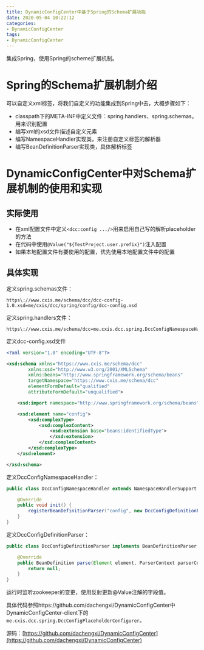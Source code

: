 ```yaml
---
title: DynamicConfigCenter中基于Spring的Schema扩展功能
date: 2020-05-04 10:22:12
categories: 
- DynamicConfigCenter
tags:
- DynamicConfigCenter
---
```


集成Spring，使用Spring的scheme扩展机制。

<!--more-->

# Spring的Schema扩展机制介绍

可以自定义xml标签，将我们自定义的功能集成到Spring中去，大概步骤如下：

- classpath下的META-INF中定义文件：spring.handlers、spring.schemas，用来识别配置
- 编写xml的xsd文件描述自定义元素
- 编写NamespaceHandler实现类，来注册自定义标签的解析器
- 编写BeanDefinitionParser实现类，具体解析标签

# DynamicConfigCenter中对Schema扩展机制的使用和实现

## 实际使用

- 在xml配置文件中定义`<dcc:config .../>`用来启用自己写的解析placeholder的方法
- 在代码中使用`@Value("${TestProject.user.prefix}")`注入配置
- 如果本地配置文件有要使用的配置，优先使用本地配置文件中的配置

## 具体实现

定义spring.schemas文件：

```properties
https\://www.cxis.me/schema/dcc/dcc-config-1.0.xsd=me/cxis/dcc/spring/config/dcc-config.xsd
```

定义spring.handlers文件：

```properties
https\://www.cxis.me/schema/dcc=me.cxis.dcc.spring.DccConfigNamespaceHandler
```

定义dcc-config.xsd文件

```xml
<?xml version="1.0" encoding="UTF-8"?>

<xsd:schema xmlns="https://www.cxis.me/schema/dcc"
		xmlns:xsd="http://www.w3.org/2001/XMLSchema"
		xmlns:beans="http://www.springframework.org/schema/beans"
		targetNamespace="https://www.cxis.me/schema/dcc"
		elementFormDefault="qualified"
		attributeFormDefault="unqualified">

	<xsd:import namespace="http://www.springframework.org/schema/beans" schemaLocation="https://www.springframework.org/schema/beans/spring-beans.xsd"/>

	<xsd:element name="config">
		<xsd:complexType>
			<xsd:complexContent>
				<xsd:extension base="beans:identifiedType">
				</xsd:extension>
			</xsd:complexContent>
		</xsd:complexType>
	</xsd:element>

</xsd:schema>

```

定义DccConfigNamespaceHandler：

```java
public class DccConfigNamespaceHandler extends NamespaceHandlerSupport {

    @Override
    public void init() {
        registerBeanDefinitionParser("config", new DccConfigDefinitionParser());
    }
}
```

定义DccConfigDefinitionParser：

```java
public class DccConfigDefinitionParser implements BeanDefinitionParser {

    @Override
    public BeanDefinition parse(Element element, ParserContext parserContext) {
        return null;
    }
}
```

运行时监听zookeeper的变更，使用反射更新@Value注解的字段值。

具体代码参照https://github.com/dachengxi/DynamicConfigCenter中DynamicConfigCenter-client下的`me.cxis.dcc.spring.DccConfigPlaceholderConfigurer`。



源码：[https://github.com/dachengxi/DynamicConfigCenter](https://github.com/dachengxi/DynamicConfigCenter)

